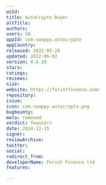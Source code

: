 ```yaml
---
wsId: 
title: AutoCrypto Buyer
altTitle: 
authors: 
users: 50
appId: com.swappy.autocrypto
appCountry: 
released: 2022-05-20
updated: 2022-06-02
version: 0.0.10
stars: 
ratings: 
reviews: 
size: 
website: https://forintfinance.com/
repository: 
issue: 
icon: com.swappy.autocrypto.png
bugbounty: 
meta: removed
verdict: fewusers
date: 2024-12-15
signer: 
reviewArchive: 
twitter: 
social: 
redirect_from: 
developerName: Forint Finance ltd
features: 

---
```


